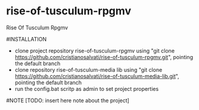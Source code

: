 # rise-of-tusculum-rpgmv
Rise Of Tusculum Rpgmv

#INSTALLATION
- clone project repository rise-of-tusculum-rpgmv using "git clone https://github.com/cristianosalvati/rise-of-tusculum-rpgmv.git", pointing the default branch
- clone repository rise-of-tusculum-media lib using "git clone https://github.com/cristianosalvati/rise-of-tusculum-media-lib.git", pointing the default branch
- run the config.bat scritp as admin to set project properties

#NOTE
[TODO: insert here note about the project]